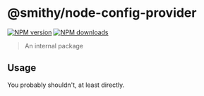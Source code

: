 # @smithy/node-config-provider
[![NPM version](https://img.shields.io/npm/v/@smithy/node-config-provider/latest.svg)](https://www.npmjs.com/package/@smithy/node-config-provider)
[![NPM downloads](https://img.shields.io/npm/dm/@smithy/node-config-provider.svg)](https://www.npmjs.com/package/@smithy/node-config-provider)
> An internal package
## Usage
You probably shouldn't, at least directly.
